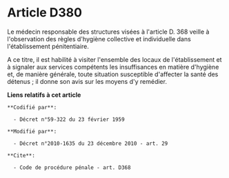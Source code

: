 # Article D380

Le médecin responsable des structures visées à l'article D. 368 veille à l'observation des règles d'hygiène collective et
individuelle dans l'établissement pénitentiaire.

A ce titre, il est habilité à visiter l'ensemble des locaux de l'établissement et à signaler aux services compétents les
insuffisances en matière d'hygiène et, de manière générale, toute situation susceptible d'affecter la santé des détenus ; il
donne son avis sur les moyens d'y remédier.

**Liens relatifs à cet article**

	**Codifié par**:

	  - Décret n°59-322 du 23 février 1959

	**Modifié par**:

	  - Décret n°2010-1635 du 23 décembre 2010 - art. 29

	**Cite**:

	  - Code de procédure pénale - art. D368
